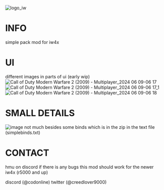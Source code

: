 
![logo_iw](https://github.com/nurla9000/nurla_pack/assets/140421367/4e34fa61-a289-4da5-a8c5-06bbb3fd156c)


# INFO
simple pack mod for iw4x

# UI
different images in parts of ui (early wip)
![Call of Duty Modern Warfare 2 (2009) - Multiplayer_2024 06 09-06 17](https://github.com/nurla9000/nurla_pack/assets/140421367/36751144-ad6c-4ce8-9e16-949810000eb4)
![Call of Duty Modern Warfare 2 (2009) - Multiplayer_2024 06 09-06 17_1](https://github.com/nurla9000/nurla_pack/assets/140421367/165c6bd3-beee-4bef-8fea-36ff24d8db28)
![Call of Duty Modern Warfare 2 (2009) - Multiplayer_2024 06 09-06 18](https://github.com/nurla9000/nurla_pack/assets/140421367/73de8cba-f819-44e5-bd43-111e37b439b8)

# SMALL DETAILS
![image](https://github.com/nurla9000/nurla_pack/assets/140421367/3258ed5a-e916-4d03-bb88-bba3bb149441)
not much besides some binds which is in the zip in the text file (simplebinds.txt)

# CONTACT

hmu on discord if there is any bugs
this mod should work for the newer iw4x (r5000 and up)


discord (@codonline)
twitter (@creedlover9000)
